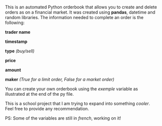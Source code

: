 This is an automated Python orderbook that allows you to create and delete orders as on a financial market.
It was created using **pandas**, datetime and random libraries.
The information needed to complete an order is the following: 

**trader name**

**timestamp**

**type** *(buy/sell)*

**price**

**amount**

**maker** *(True for a limit order, False for a market order)*

You can create your own orderbook using the *exemple* variable as illustrated at the end of the py file.

This is a school project that I am trying to expand into something *cooler*.
Feel free to provide any recommendation.

PS: Some of the variables are still in *french*, working on it!
